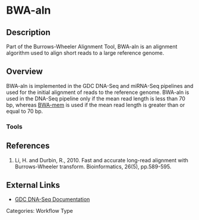 # BWA-aln #
## Description ##

Part of the Burrows-Wheeler Alignment Tool, BWA-aln is an alignment algorithm used to align short reads to a large reference genome.

## Overview ##

BWA-aln is implemented in the GDC DNA-Seq and miRNA-Seq pipelines and used for the initial alignment of reads to the reference genome. BWA-aln is used in the DNA-Seq pipeline only if the mean read 
length is less than 70 bp, whereas [BWA-mem](LINK) is used if the mean read length is greater than or equal to 70 bp.    

### Tools ###
## References ##
1. Li, H. and Durbin, R., 2010. Fast and accurate long-read alignment with Burrows-Wheeler transform. Bioinformatics, 26(5), pp.589-595.

## External Links ##
* [GDC DNA-Seq Documentation](https://docs.gdc.cancer.gov/Data/Bioinformatics_Pipelines/DNA_Seq_Variant_Calling_Pipeline/)

Categories: Workflow Type
